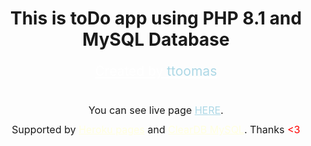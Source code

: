 <h1 style="text-align: center; margin-bottom: 21px;" >This is toDo app using PHP 8.1 and MySQL Database</h1>
<div style="display: flex; justify-content: center; margin-bottom: 40px"><a href="https://github.com/ttoomas" style="color: white; font-size: 21px">Created by <span style="color: lightblue">ttoomas</span></a></div>
<p style="text-align: center; font-size: 16px">You can see live page <a href="https://todo-app-ttoomas.herokuapp.com" style="color: lightblue">HERE</a>.</p><p style="text-align: center; margin-top: -5px; font-size: 16px">Supported by <a href="https://heroku.com" style="color: lightyellow">Heroku pages</a> and <a href="https://www.cleardb.com/" style="color: lightyellow">ClearDB MySQL</a>. Thanks <span style="color: red"><3</span></p>